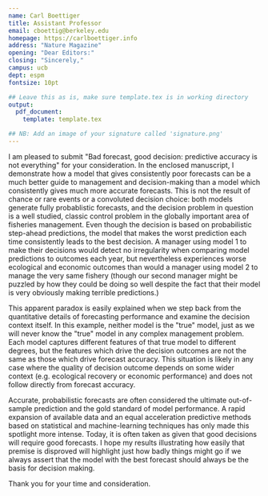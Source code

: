 ```yaml
---
name: Carl Boettiger
title: Assistant Professor
email: cboettig@berkeley.edu
homepage: https://carlboettiger.info
address: "Nature Magazine"
opening: "Dear Editors:"
closing: "Sincerely,"
campus: ucb
dept: espm
fontsize: 10pt

## Leave this as is, make sure template.tex is in working directory
output:
  pdf_document:
    template: template.tex

## NB: Add an image of your signature called 'signature.png'
---
```


I am pleased to submit "Bad forecast, good decision: predictive accuracy is not everything" for your consideration.  In the enclosed manuscript, I demonstrate how a model that gives consistently poor forecasts can be a much better guide to management and decision-making than a model which consistently gives much more accurate forecasts.  This is not the result of chance or rare events or a convoluted decision choice: both models generate fully probablistic forecasts, and the decision problem in question is a well studied, classic control problem in the globally important area of fisheries management. Even though the decision is based on probabilistic step-ahead predictions, the model that makes the worst prediction each time consistently leads to the best decision. A manager using model 1 to make their decisions would detect no irregularity when comparing model predictions to outcomes each year, but nevertheless experiences worse ecological and economic outcomes than would a manager using model 2 to manage the very same fishery (though our second manager might be puzzled by how they could be doing so well despite the fact that their model is very obviously making terrible predictions.)

This apparent paradox is easily explained when we step back from the quantitative details of forecasting performance and examine the decision context itself.  In this example, neither model is the "true" model, just as we will never know the "true" model in any complex management problem.  Each model captures different features of that true model to different degrees, but the features which drive the decision outcomes are not the same as those which drive forecast accuracy.  This situation is likely in any case where the quality of decision outcome depends on some wider context (e.g. ecological recovery or economic performance) and does not follow directly from forecast accuracy.

Accurate, probabilistic forecasts are often considered the ultimate out-of-sample prediction and the gold standard of model performance.  A rapid expansion of available data and an equal acceleration predictive methods based on statistical and machine-learning techniques has only made this spotlight more intense.  Today, it is often taken as given that good decisions will require good forecasts.  I hope my results illustrating how easily that premise is disproved will highlight just how badly things might go if we always assert that the model with the best forecast should always be the basis for decision making. 

Thank you for your time and consideration.

